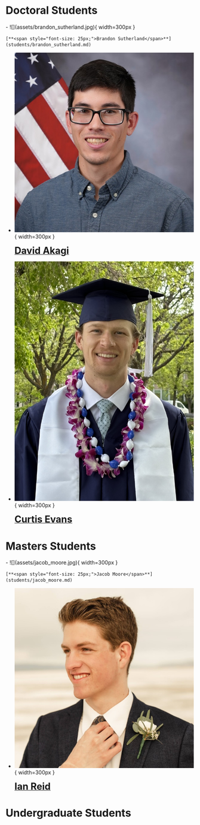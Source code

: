 <!--
EDITING GUIDELINES

The directory is organized with Material for MkDocs' grid feature.

To add an entry to this page, we need to two things:
1. Add a photo and entry to the current_student.md page.
2. Copy the template student page and fill it with your information.

To do the first:
Copy the template below and add it inside the <div> HTML blocks for the correct section. Replace all `first` and `last` with your own name. Copy a professional photo of yourself named first_last.jpg (or .png, just make sure to update the filepath on the grid entry too) to the docs/directory/assets folder, cropped to be square and no larger than 600x600 in resolution, to keep webpage load times quick.

To do the second:
Copy the template.md file in the docs/directory/students folder, renaming your copy to first_last.md of your name. Populate each section of the template with your information.

Once you've done this follow the instructions in the README.md to build and host the webpage locally (it's much easier than it sounds) and make sure everything looks good with your additions. Also, check out the documentation for Material for MkDocs to learn about what you can do with your page: https://squidfunk.github.io/mkdocs-material/

All student pages, past and current, are found in this directory so their URLs don't change when they get moved from current to past.

TEMPLATE
```
-   ![](assets/first_last.jpg){ width=300px }

    [**<span style="font-size: 25px;">First Last</span>**](students/first_last.md)
```

-->

# Doctoral Students

<div class="grid cards" markdown>
-   ![](assets/brandon_sutherland.jpg){ width=300px }

    [**<span style="font-size: 25px;">Brandon Sutherland</span>**](students/brandon_sutherland.md)

-   ![](assets/david_akagi.jpg){ width=300px }

    [**<span style="font-size: 25px;">David Akagi</span>**](students/david_akagi.md)

-   ![](assets/curtis_evans_headshot.jpg){ width=300px }

    [**<span style="font-size: 25px;">Curtis Evans</span>**](students/curtis_evans.md)
</div>

# Masters Students

<div class="grid cards" markdown>
-   ![](assets/jacob_moore.jpg){ width=300px }

    [**<span style="font-size: 25px;">Jacob Moore</span>**](students/jacob_moore.md)

-   ![](assets/ian_reid.jpg){ width=300px }

    [**<span style="font-size: 25px;">Ian Reid</span>**](students/ian_reid.md)

</div>

# Undergraduate Students

<div class="grid cards" markdown>

</div>
